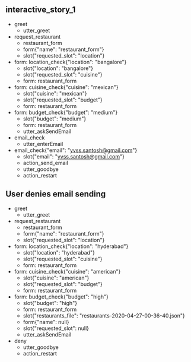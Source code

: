 <!-- ## Complete Story Working #latest
* greet
    - utter_greet
* restaurant_search
    - utter_askLocation
* location_search{"location": "Bangalore"}
    - slot{"location": "Bangalore"}
    - action_check_location
    - utter_askCuisine
* restaurant_search{"cuisine": "Mexican"}
    - slot{"cuisine": "Mexican"}
    - action_check_cuisine
    - utter_askBudget
* restaurant_search{"budget": "high"}
    - slot{"budget": "high"}
    - action_search_restaurants
    - slot{"restaurants_file": "restaurants-2020-04-25-21-15-43.json"}
    - utter_askSendEmail
* affirm
    - utter_enterEmail
* send_email{"email": "abcdefgh@domain.com"}
    - slot{"email": "abcdefgh@domain.com"}
    - action_send_email
    - utter_goodbye
    - action_restart

## Story without email
* greet
    - utter_greet
* restaurant_search
    - utter_askLocation
* location_search{"location": "Dehradun"}
    - slot{"location": "Dehradun"}
    - action_check_location
    - utter_askCuisine
* cuisine_check{"cuisine": "North Indian"}
    - slot{"cuisine": "North Indian"}
    - action_check_cuisine
    - utter_askBudget
* budget_check{"budget": "medium"}
    - slot{"budget": "medium"}
    - action_search_restaurants
    - slot{"restaurants_file": "restaurants-2020-04-26-03-42-47.json"}
    - utter_askSendEmail
* send_email
    - utter_enterEmail
* send_email{"email": "yvss.santosh@gmail.com"}
    - slot{"email": "yvss.santosh@gmail.com"}
    - action_send_email
    - utter_goodbye
    - action_restart -->


<!-- ## Happy Path
* greet
    - utter_greet
* request_restaurant
    - restaurant_form
    - form{"name": "restaurant_form"}
    - form{"name": null}
    - utter_askSendEmail
* email_check
    - utter_enterEmail
* email_check{"email": "yvss.santosh@gmail.com"}
    - slot{"email": "yvss.santosh@gmail.com"}
    - action_send_email
    - utter_goodbye
    - action_restart -->

## interactive_story_1
* greet
    - utter_greet
* request_restaurant
    - restaurant_form
    - form{"name": "restaurant_form"}
    - slot{"requested_slot": "location"}
* form: location_check{"location": "bangalore"}
    - slot{"location": "bangalore"}
    - slot{"requested_slot": "cuisine"}
    - form: restaurant_form
* form: cuisine_check{"cuisine": "mexican"}
    - slot{"cuisine": "mexican"}
    - slot{"requested_slot": "budget"}
    - form: restaurant_form
* form: budget_check{"budget": "medium"}
    - slot{"budget": "medium"}
    - form: restaurant_form
    - utter_askSendEmail
* email_check
    - utter_enterEmail
* email_check{"email": "yvss.santosh@gmail.com"}
    - slot{"email": "yvss.santosh@gmail.com"}
    - action_send_email
    - utter_goodbye
    - action_restart

## User denies email sending
* greet
    - utter_greet
* request_restaurant
    - restaurant_form
    - form{"name": "restaurant_form"}
    - slot{"requested_slot": "location"}
* form: location_check{"location": "hyderabad"}
    - slot{"location": "hyderabad"}
    - slot{"requested_slot": "cuisine"}
    - form: restaurant_form
* form: cuisine_check{"cuisine": "american"}
    - slot{"cuisine": "american"}
    - slot{"requested_slot": "budget"}
    - form: restaurant_form
* form: budget_check{"budget": "high"}
    - slot{"budget": "high"}
    - form: restaurant_form
    - slot{"restaurants_file": "restaurants-2020-04-27-00-36-40.json"}
    - form{"name": null}
    - slot{"requested_slot": null}
    - utter_askSendEmail
* deny
    - utter_goodbye
    - action_restart
